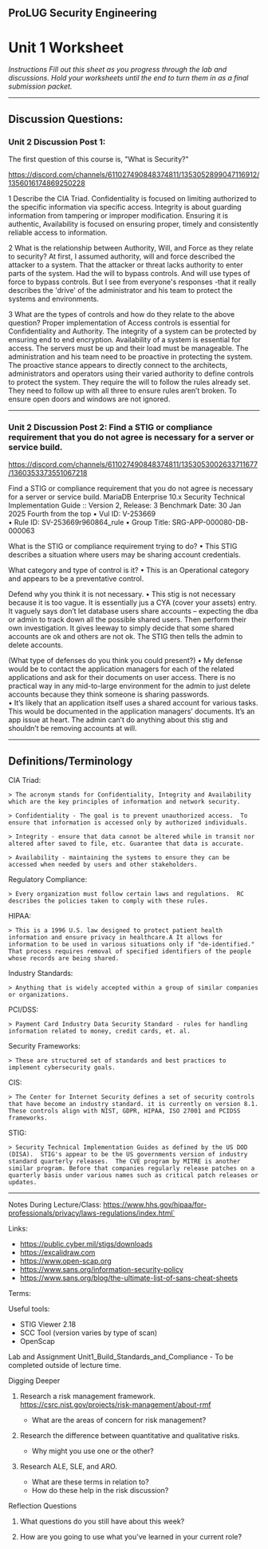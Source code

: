 ﻿## ProLUG Security Engineering 
# Unit 1 Worksheet


*Instructions*
*Fill out this sheet as you progress through the lab and discussions. Hold your worksheets until the end to turn them in as a final submission packet.*

---

## Discussion Questions:
### Unit 2 Discussion Post 1: 
The first question of this course is, "What is Security?"

https://discord.com/channels/611027490848374811/1353052899047116912/1356016174869250228

1 Describe the CIA Triad.
Confidentiality is focused on limiting authorized to the specific information via specific access.
Integrity is about guarding information from tampering or improper modification.  Ensuring it is authentic,
Availability is focused on ensuring proper, timely and consistently reliable access to information.

2 What is the relationship between Authority, Will, and Force as they relate to security?
At first, I assumed authority, will and force described the attacker to a system.
That the attacker or threat lacks authority to enter parts of the system.
Had the will to bypass controls. 
And will use types of force to bypass controls.
But I see from everyone's responses 
-that it really describes the 'drive' of the administrator and his team to protect the systems and environments.

3 What are the types of controls and how do they relate to the above question?
Proper implementation of Access controls is essential for Confidentiality and Authority.
The integrity of a system can be protected by ensuring end to end encryption.
Availability of a system is essential for access.  The servers must be up and their load must be manageable. The administration and his team need to be proactive in protecting the system.
The proactive stance appears to directly connect to the architects, administrators and operators using their varied authority to define controls to protect the system. They require the will to follow the rules already set.  They need to follow up with all three to ensure rules aren’t broken.  To ensure open doors and windows are not ignored.

---

### Unit 2 Discussion Post 2: Find a STIG or compliance requirement that you do not agree is necessary for a server or service build.

https://discord.com/channels/611027490848374811/1353053002633711677/1360353373551067218


Find a STIG or compliance requirement that you do not agree is necessary for a server or service build.
MariaDB Enterprise 10.x Security Technical Implementation Guide :: Version 2, Release: 3 Benchmark Date: 30 Jan 2025
Fourth from the top
•    Vul ID: V-253669           
•    Rule ID: SV-253669r960864_rule
•    Group Title: SRG-APP-000080-DB-000063


What is the STIG or compliance requirement trying to do?
•    This STIG describes a situation where users may be sharing account credentials.

What category and type of control is it?
•    This is an Operational category and appears to be a preventative control.

Defend why you think it is not necessary. 
•    This stig is not necessary because it is too vague.  It is essentially jus a CYA (cover your assets) entry.  It vaguely says don’t let database users share accounts – expecting the dba or admin to track down all the possible shared users.  Then perform their own investigation.  It gives leeway to simply decide that some shared accounts are ok and others are not ok.  The STIG then tells the admin to delete accounts.

(What type of defenses do you think you could present?)
•    My defense would be to contact the application managers for each of the related applications and ask for their documents on user access.  There is no practical way in any mid-to-large environment for the admin to just delete accounts because they think someone is sharing passwords.  
•    It’s likely that an application itself uses a shared account for various tasks.  This would be documented in the application managers’ documents.  It’s an app issue at heart. The admin can’t do anything about this stig and shouldn’t be removing accounts at will.

---

## Definitions/Terminology


CIA Triad:

    > The acronym stands for Confidentiality, Integrity and Availability which are the key principles of information and network security.

    > Confidentiality - The goal is to prevent unauthorized access.  To ensure that information is accessed only by authorized individuals.

    > Integrity - ensure that data cannot be altered while in transit nor altered after saved to file, etc. Guarantee that data is accurate.

    > Availability - maintaining the systems to ensure they can be accessed when needed by users and other stakeholders. 

Regulatory Compliance:

    > Every organization must follow certain laws and regulations.  RC describes the policies taken to comply with these rules.

HIPAA:

    > This is a 1996 U.S. law designed to protect patient health information and ensure privacy in healthcare.A It allows for information to be used in various situations only if "de-identified."  That process requires removal of specified identifiers of the people whose records are being shared.

Industry Standards:

    > Anything that is widely accepted within a group of similar companies or organizations.

PCI/DSS:

    > Payment Card Industry Data Security Standard - rules for handling information related to money, credit cards, et. al.

Security Frameworks:

    > These are structured set of standards and best practices to implement cybersecurity goals.

CIS:

    > The Center for Internet Security defines a set of security controls that have become an industry standard. it is currently on version 8.1.  These controls align with NIST, GDPR, HIPAA, ISO 27001 and PCIDSS frameworks.

STIG:

    > Security Technical Implementation Guides as defined by the US DOD (DISA).  STIG's appear to be the US governments version of industry standard quarterly releases.  The CVE program by MITRE is another similar program. Before that companies regularly release patches on a quarterly basis under various names such as critical patch releases or updates.


---

Notes During Lecture/Class:
https://www.hhs.gov/hipaa/for-professionals/privacy/laws-regulations/index.html`


Links:
-  https://public.cyber.mil/stigs/downloads
-  https://excalidraw.com
-  https://www.open-scap.org
-  https://www.sans.org/information-security-policy
-  https://www.sans.org/blog/the-ultimate-list-of-sans-cheat-sheets




Terms:




Useful tools:
* STIG Viewer 2.18
* SCC Tool (version varies by type of scan)
* OpenScap






Lab and Assignment
Unit1_Build_Standards_and_Compliance - To be completed outside of lecture
time.


Digging Deeper
1. Research a risk management framework. https://csrc.nist.gov/projects/risk-management/about-rmf
   - What are the areas of concern for risk management?


2. Research the difference between quantitative and qualitative risks.
   - Why might you use one or the other?


3. Research ALE, SLE, and ARO.
   - What are these terms in relation to?
   - How do these help in the risk discussion?


Reflection Questions


1. What questions do you still have about this week?




2. How are you going to use what you've learned in your current role?
